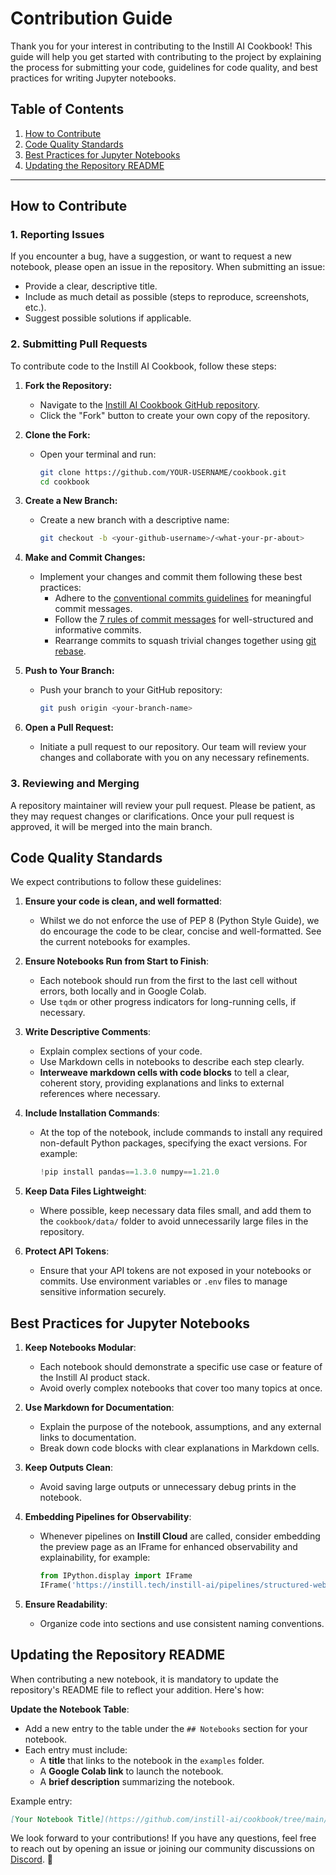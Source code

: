 # Contribution Guide

Thank you for your interest in contributing to the Instill AI Cookbook! This guide will help you get started with contributing to the project by explaining the process for submitting your code, guidelines for code quality, and best practices for writing Jupyter notebooks.

## Table of Contents
1. [How to Contribute](#how-to-contribute)
2. [Code Quality Standards](#code-quality-standards)
3. [Best Practices for Jupyter Notebooks](#best-practices-for-jupyter-notebooks)
4. [Updating the Repository README](#updating-the-repository-readme)

---

## How to Contribute

### 1. Reporting Issues
If you encounter a bug, have a suggestion, or want to request a new notebook, please open an issue in the repository. When submitting an issue:
- Provide a clear, descriptive title.
- Include as much detail as possible (steps to reproduce, screenshots, etc.).
- Suggest possible solutions if applicable.

### 2. Submitting Pull Requests

To contribute code to the Instill AI Cookbook, follow these steps:

1. **Fork the Repository:**
   - Navigate to the [Instill AI Cookbook GitHub repository](https://github.com/instill-ai/cookbook).
   - Click the "Fork" button to create your own copy of the repository.

2. **Clone the Fork:**
   - Open your terminal and run:
     ```bash
     git clone https://github.com/YOUR-USERNAME/cookbook.git
     cd cookbook
     ```

3. **Create a New Branch:**
   - Create a new branch with a descriptive name:
     ```bash
     git checkout -b <your-github-username>/<what-your-pr-about>
     ```

4. **Make and Commit Changes:**
   - Implement your changes and commit them following these best practices:
     - Adhere to the [conventional commits guidelines](https://www.conventionalcommits.org/) for meaningful commit messages.
     - Follow the [7 rules of commit messages](https://chris.beams.io/posts/git-commit/) for well-structured and informative commits.
     - Rearrange commits to squash trivial changes together using [git rebase](http://gitready.com/advanced/2009/03/20/reorder-commits-with-rebase.html).

5. **Push to Your Branch:**
   - Push your branch to your GitHub repository:
     ```bash
     git push origin <your-branch-name>
     ```

6. **Open a Pull Request:**
   - Initiate a pull request to our repository. Our team will review your changes and collaborate with you on any necessary refinements.

### 3. Reviewing and Merging
A repository maintainer will review your pull request. Please be patient, as they may request changes or clarifications. Once your pull request is approved, it will be merged into the main branch.

## Code Quality Standards

We expect contributions to follow these guidelines:

1. **Ensure your code is clean, and well formatted**:
   - Whilst we do not enforce the use of PEP 8 (Python Style Guide), we do encourage the code to be clear, concise and well-formatted. See the current notebooks for examples.
2. **Ensure Notebooks Run from Start to Finish**:
   - Each notebook should run from the first to the last cell without errors, both locally and in Google Colab.
   - Use `tqdm` or other progress indicators for long-running cells, if necessary.
3. **Write Descriptive Comments**:
   - Explain complex sections of your code.
   - Use Markdown cells in notebooks to describe each step clearly.
   - **Interweave markdown cells with code blocks** to tell a clear, coherent story, providing explanations and links to external references where necessary.
4. **Include Installation Commands**:
   - At the top of the notebook, include commands to install any required non-default Python packages, specifying the exact versions. For example:
     ```python
     !pip install pandas==1.3.0 numpy==1.21.0
     ```
5. **Keep Data Files Lightweight**:
   - Where possible, keep necessary data files small, and add them to the `cookbook/data/` folder to avoid unnecessarily large files in the repository.

6. **Protect API Tokens**:
   - Ensure that your API tokens are not exposed in your notebooks or commits. Use environment variables or `.env` files to manage sensitive information securely.

## Best Practices for Jupyter Notebooks

1. **Keep Notebooks Modular**:
   - Each notebook should demonstrate a specific use case or feature of the Instill AI product stack.
   - Avoid overly complex notebooks that cover too many topics at once.

2. **Use Markdown for Documentation**:
   - Explain the purpose of the notebook, assumptions, and any external links to documentation.
   - Break down code blocks with clear explanations in Markdown cells.

3. **Keep Outputs Clean**:
   - Avoid saving large outputs or unnecessary debug prints in the notebook.

4. **Embedding Pipelines for Observability**:
   - Whenever pipelines on **Instill Cloud** are called, consider embedding the preview page as an IFrame for enhanced observability and explainability, for example:
     ```python
     from IPython.display import IFrame
     IFrame('https://instill.tech/instill-ai/pipelines/structured-web-insights-from-url/preview', width=1000, height=700)
     ```

5. **Ensure Readability**:
   - Organize code into sections and use consistent naming conventions.

## Updating the Repository README

When contributing a new notebook, it is mandatory to update the repository's README file to reflect your addition. Here's how:

**Update the Notebook Table**:
   - Add a new entry to the table under the `## Notebooks` section for your notebook.
   - Each entry must include:
     - A **title** that links to the notebook in the `examples` folder.
     - A **Google Colab link** to launch the notebook.
     - A **brief description** summarizing the notebook.
    
   Example entry:

   ```markdown
   [Your Notebook Title](https://github.com/instill-ai/cookbook/tree/main/examples/Your_Notebook.ipynb) | [![Open in Google Colab](https://colab.research.google.com/assets/colab-badge.svg)](https://colab.research.google.com/github/instill-ai/cookbook/blob/main/examples/Your_Notebook.ipynb) | Short description of what your notebook does.
   ```

We look forward to your contributions! If you have any questions, feel free to reach out by opening an issue or joining our community discussions on [Discord](https://discord.gg/sevxWsqpGh). 🚀
